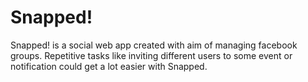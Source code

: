 Snapped!
========

Snapped! is a social web app created with aim of managing facebook groups. Repetitive tasks like inviting different users to some event or notification could get a lot easier with Snapped.
